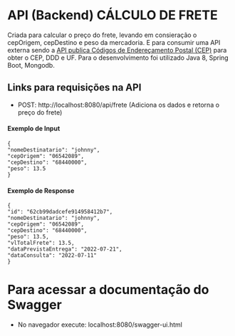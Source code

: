 # API (Backend) CÁLCULO DE FRETE
Criada para calcular o preço do frete, levando em consieração o cepOrigem, cepDestino e peso da mercadoria. E para consumir uma API externa sendo a [API publica  Códigos de Endereçamento Postal (CEP)](https://viacep.com.br/) para obter o CEP, DDD e UF. Para o desenvolvimento foi utilizado Java 8, Spring Boot, Mongodb.

## Links para requisições na API
- POST: http://localhost:8080/api/frete (Adiciona os dados e retorna o preço do frete)

#### Exemplo de Input

```
{
"nomeDestinatario": "johnny",
"cepOrigem": "06542089",
"cepDestino": "68440000",
"peso": 13.5
}
```

#### Exemplo de Response

```
{
"id": "62cb99dadcefe914958412b7",
"nomeDestinatario": "johnny",
"cepOrigem": "06542089",
"cepDestino": "68440000",
"peso": 13.5,
"vlTotalFrete": 13.5,
"dataPrevistaEntrega": "2022-07-21",
"dataConsulta": "2022-07-11"
}
```

# Para acessar a documentação do Swagger
- No navegador execute: localhost:8080/swagger-ui.html
